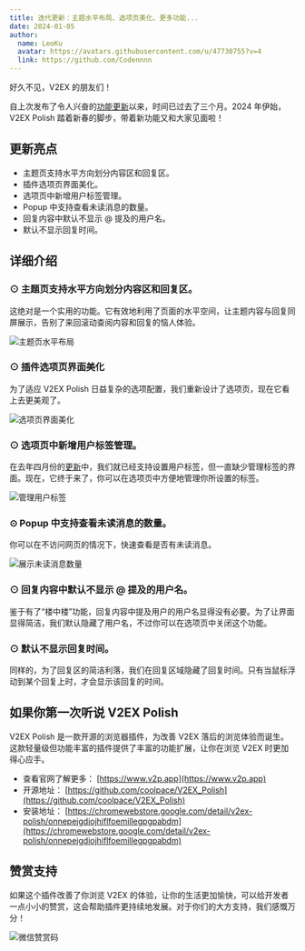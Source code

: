 ```yaml
---
title: 迭代更新：主题水平布局、选项页美化、更多功能...
date: 2024-01-05
author:
  name: LeoKu
  avatar: https://avatars.githubusercontent.com/u/47730755?v=4
  link: https://github.com/Codennnn
---
```


好久不见，V2EX 的朋友们！

自上次发布了令人兴奋的[功能更新](https://www.v2ex.com/t/977271)以来，时间已过去了三个月。2024 年伊始，V2EX Polish 踏着新春的脚步，带着新功能又和大家见面啦！

## 更新亮点

- 主题页支持水平方向划分内容区和回复区。
- 插件选项页界面美化。
- 选项页中新增用户标签管理。
- Popup 中支持查看未读消息的数量。
- 回复内容中默认不显示 @ 提及的用户名。
- 默认不显示回复时间。

## 详细介绍

### ⊙ 主题页支持水平方向划分内容区和回复区。

这绝对是一个实用的功能。它有效地利用了页面的水平空间，让主题内容与回复同屏展示，告别了来回滚动查阅内容和回复的恼人体验。

![主题页水平布局](https://i.imgur.com/2blSYZt.png)

### ⊙ 插件选项页界面美化

为了适应 V2EX Polish 日益复杂的选项配置，我们重新设计了选项页，现在它看上去更美观了。

![选项页界面美化](https://i.imgur.com/EhpTZ4v.png)

### ⊙ 选项页中新增用户标签管理。

在去年四月份的[更新](https://www.v2ex.com/t/935916)中，我们就已经支持设置用户标签，但一直缺少管理标签的界面。现在，它终于来了，你可以在选项页中方便地管理你所设置的标签。

![管理用户标签](https://i.imgur.com/GpNy24a.png)

### ⊙ Popup 中支持查看未读消息的数量。

你可以在不访问网页的情况下，快速查看是否有未读消息。

![展示未读消息数量](https://i.imgur.com/fisZVqI.png)

### ⊙ 回复内容中默认不显示 @ 提及的用户名。

鉴于有了“楼中楼”功能，回复内容中提及用户的用户名显得没有必要。为了让界面显得简洁，我们默认隐藏了用户名，不过你可以在选项页中关闭这个功能。

### ⊙ 默认不显示回复时间。

同样的，为了回复区的简洁利落，我们在回复区域隐藏了回复时间。只有当鼠标浮动到某个回复上时，才会显示该回复的时间。

## 如果你第一次听说 V2EX Polish

V2EX Polish 是一款开源的浏览器插件，为改善 V2EX 落后的浏览体验而诞生。这款轻量级但功能丰富的插件提供了丰富的功能扩展，让你在浏览 V2EX 时更加得心应手。

- 查看官网了解更多： [https://www.v2p.app](https://www.v2p.app)
- 开源地址： [https://github.com/coolpace/V2EX_Polish](https://github.com/coolpace/V2EX_Polish)
- 安装地址： [https://chromewebstore.google.com/detail/v2ex-polish/onnepejgdiojhiflfoemillegpgpabdm](https://chromewebstore.google.com/detail/v2ex-polish/onnepejgdiojhiflfoemillegpgpabdm)

## 赞赏支持

如果这个插件改善了你浏览 V2EX 的体验，让你的生活更加愉快，可以给开发者一点小小的赞赏，这会帮助插件更持续地发展。对于你们的大方支持，我们感慨万分！

![微信赞赏码](https://i.imgur.com/AHmfQyK.jpg)
